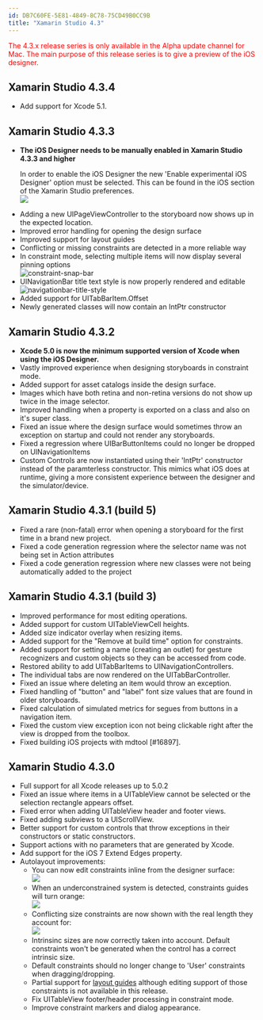 ```yaml
---
id: DB7C60FE-5E81-4849-8C78-75CD49B0CC9B
title: "Xamarin Studio 4.3"
---
```


<html><head>

<meta http-equiv="Content-Type" content="text/html; charset=utf-8">

  <link rel="legacy" href="http://docs.xamarin.com/mac/releases/xamarin.studio_4/xamarin.studio_4.2"></head><body>
  
  

<p style='color:red'>The 4.3.x release series is only available in the Alpha update channel for Mac. The main purpose of this release series is to give a preview of the iOS designer.</p>

<h2><a name="5" id="5">Xamarin Studio 4.3.4</a></h2>
<ul>
<li>Add support for Xcode 5.1.</li>
</ul>

<h2><a name="4" id="4">Xamarin Studio 4.3.3</a></h2>
<ul>
<li><b>The iOS Designer needs to be manually enabled in Xamarin Studio 4.3.3 and higher</b>
  <p>
	In order to enable the iOS Designer the new 'Enable experimental iOS Designer' option must be selected. This can be found in the iOS section of the Xamarin Studio preferences.<br>
	<img src="Images/preferences.png">
  </p>
</li>
<li>Adding a new UIPageViewController to the storyboard now shows up in the expected location.</li>
<li>Improved error handling for opening the design surface</li>
<li>Improved support for layout guides</li>
<li>Conflicting or missing constraints are detected in a more reliable way</li>
<li>In constraint mode, selecting multiple items will now display several pinning options<br>
<img src="Images/2014-02-18-1528.png" alt="constraint-snap-bar"></li>
<li>UINavigationBar title text style is now properly rendered and editable<br>
<img src="Images/2014-02-18-1532.png" alt="navigationbar-title-style"></li>
<li>Added support for UITabBarItem.Offset</li>
<li>Newly generated classes will now contain an IntPtr constructor</li>
</ul>

<h2><a name="3" id="3">Xamarin Studio 4.3.2</a></h2>
<ul>
<li><b>Xcode 5.0 is now the minimum supported version of Xcode when using the iOS Designer.</b></li>
<li>Vastly improved experience when designing storyboards in constraint mode.</li>
<li>Added support for asset catalogs inside the design surface.</li>
<li>Images which have both retina and non-retina versions do not show up twice in the image selector.</li>
<li>Improved handling when a property is exported on a class and also on it's super class.</li>
<li>Fixed an issue where the design surface would sometimes throw an exception on startup and could not render any storyboards.</li>
<li>Fixed a regression where UIBarButtonItems could no longer be dropped on UINavigationItems</li>
<li>Custom Controls are now instantiated using their 'IntPtr' constructor instead of the paramterless constructor. This mimics what iOS does at runtime, giving a more consistent experience between the designer and the simulator/device.</li>
</ul>

<h2><a name="2" id="2">Xamarin Studio 4.3.1 (build 5)</a></h2>
<ul>
<li>Fixed a rare (non-fatal) error when opening a storyboard for the first time in a brand new project.</li>
<li>Fixed a code generation regression where the selector name was not being set in Action attributes</li>
<li>Fixed a code generation regression where new classes were not being automatically added to the project</li>
</ul>

<h2><a name="1" id="1">Xamarin Studio 4.3.1 (build 3)</a></h2>
<ul>
<li>Improved performance for most editing operations.</li>
<li>Added support for custom UITableViewCell heights.</li>
<li>Added size indicator overlay when resizing items.</li>
<li>Added support for the "Remove at build time" option for constraints.</li>
<li>Added support for setting a name (creating an outlet) for gesture recognizers and custom objects so they can be accessed from code.</li>
<li>Restored ability to add UITabBarItems to UINavigationControllers.</li>
<li>The individual tabs are now rendered on the UITabBarController.</li>
<li>Fixed an issue where deleting an item would throw an exception.</li>
<li>Fixed handling of "button" and "label" font size values that are found in older storyboards.</li>
<li>Fixed calculation of simulated metrics for segues from buttons in a navigation item.</li>
<li>Fixed the custom view exception icon not being clickable right after the view is dropped from the toolbox.</li>
<li>Fixed building iOS projects with mdtool [#16897].</li>
</ul>

<h2><a name="0" id="0">Xamarin Studio 4.3.0</a></h2>
<ul>
<li>Full support for all Xcode releases up to 5.0.2</li>
<li>Fixed an issue where items in a UITableView cannot be selected or the selection rectangle appears offset.</li>
<li>Fixed error when adding UITableView header and footer views.</li>
<li>Fixed adding subviews to a UIScrollView.</li>
<li>Better support for custom controls that throw exceptions in their constructors or static constructors.</li>
<li>Support actions with no parameters that are generated by Xcode.</li>
<li>Add support for the iOS 7 Extend Edges property.</li>
<li>Autolayout improvements:
  <ul>
	<li>
	  You can now edit constraints inline from the designer surface:<br>
	  <img src="Images/2013-11-19_1208.png">
	</li>
	<li>When an underconstrained system is detected, constraints guides will turn orange:<br>
	  <img src="Images/2013-11-19_1342.png">
	</li>
	<li>Conflicting size constraints are now shown with the real length they account for:<br>
	  <img src="Images/2013-11-19_1419.png">
	</li>
	<li>Intrinsinc sizes are now correctly taken into account. Default constraints won't be generated when the control has a correct intrinsic size.</li>
	<li>Default constraints should no longer change to 'User' constraints when dragging/dropping.</li>
	<li>Partial support for <a href="https://developer.apple.com/library/ios/qa/qa1797/_index.html">layout guides</a> although editing support of those constraints is not available in this release.</li>
	<li>Fix UITableView footer/header processing in constraint mode.</li>
	<li>Improve constraint markers and dialog appearance.</li>
  </ul>
</li>
</ul>

</body></html>
